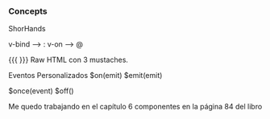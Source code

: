 ### Concepts

ShorHands

v-bind  --> :
v-on    --> @

{{{ }}} Raw HTML con 3 mustaches.


Eventos Personalizados
$on(emit)
$emit(emit)

$once(event)
$off()


Me quedo trabajando en el capítulo 6 componentes en la página 84 del libro